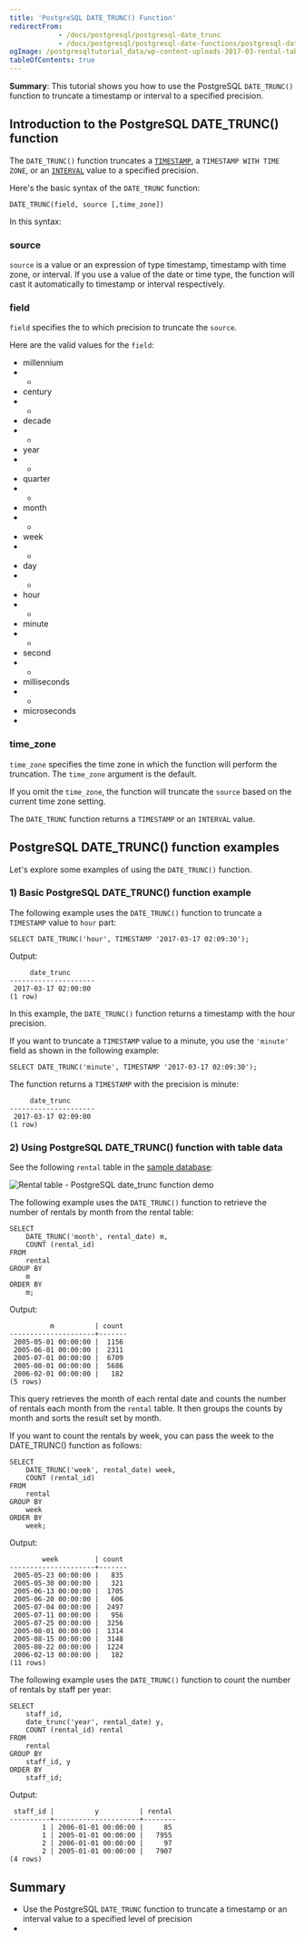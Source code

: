 ```yaml
---
title: 'PostgreSQL DATE_TRUNC() Function'
redirectFrom:
            - /docs/postgresql/postgresql-date_trunc 
            - /docs/postgresql/postgresql-date-functions/postgresql-date_trunc/
ogImage: /postgresqltutorial_data/wp-content-uploads-2017-03-rental-table.png
tableOfContents: true
---
```


**Summary**: This tutorial shows you how to use the PostgreSQL `DATE_TRUNC()` function to truncate a timestamp or interval to a specified precision.



## Introduction to the PostgreSQL DATE_TRUNC() function



The `DATE_TRUNC()` function truncates a [`TIMESTAMP`](/docs/postgresql/postgresql-timestamp/), a `TIMESTAMP WITH TIME ZONE`, or an [`INTERVAL`](https://www.postgresqltutorial.com/postgresql-tutorial/postgresql-interval) value to a specified precision.



Here's the basic syntax of the `DATE_TRUNC` function:



```
DATE_TRUNC(field, source [,time_zone])
```



In this syntax:



### source



`source` is a value or an expression of type timestamp, timestamp with time zone, or interval. If you use a value of the date or time type, the function will cast it automatically to timestamp or interval respectively.



### field



`field` specifies the to which precision to truncate the `source`.



Here are the valid values for the `field`:



- millennium
- -
- century
- -
- decade
- -
- year
- -
- quarter
- -
- month
- -
- week
- -
- day
- -
- hour
- -
- minute
- -
- second
- -
- milliseconds
- -
- microseconds
- 


### time_zone



`time_zone` specifies the time zone in which the function will perform the truncation. The `time_zone` argument is the default.



If you omit the `time_zone`, the function will truncate the `source` based on the current time zone setting.



The `DATE_TRUNC` function returns a `TIMESTAMP` or an `INTERVAL` value.



## PostgreSQL DATE_TRUNC() function examples



Let's explore some examples of using the `DATE_TRUNC()` function.



### 1) Basic PostgreSQL DATE_TRUNC() function example



The following example uses the `DATE_TRUNC()` function to truncate a `TIMESTAMP` value to `hour` part:



```
SELECT DATE_TRUNC('hour', TIMESTAMP '2017-03-17 02:09:30');
```



Output:



```
     date_trunc
---------------------
 2017-03-17 02:00:00
(1 row)
```



In this example, the `DATE_TRUNC()` function returns a timestamp with the hour precision.



If you want to truncate a `TIMESTAMP` value to a minute, you use the `'minute'` field as shown in the following example:



```
SELECT DATE_TRUNC('minute', TIMESTAMP '2017-03-17 02:09:30');
```



The function returns a `TIMESTAMP` with the precision is minute:



```
     date_trunc
---------------------
 2017-03-17 02:09:00
(1 row)
```



### 2) Using PostgreSQL DATE_TRUNC() function with table data



See the following `rental` table in the [sample database](https://www.postgresqltutorial.com/postgresql-getting-started/postgresql-sample-database/):



![Rental table - PostgreSQL date_trunc function demo](/postgresqltutorial_data/wp-content-uploads-2017-03-rental-table.png)



The following example uses the `DATE_TRUNC()` function to retrieve the number of rentals by month from the rental table:



```
SELECT
    DATE_TRUNC('month', rental_date) m,
    COUNT (rental_id)
FROM
    rental
GROUP BY
    m
ORDER BY
    m;
```



Output:



```
          m          | count
---------------------+-------
 2005-05-01 00:00:00 |  1156
 2005-06-01 00:00:00 |  2311
 2005-07-01 00:00:00 |  6709
 2005-08-01 00:00:00 |  5686
 2006-02-01 00:00:00 |   182
(5 rows)
```



This query retrieves the month of each rental date and counts the number of rentals each month from the `rental` table. It then groups the counts by month and sorts the result set by month.



If you want to count the rentals by week, you can pass the week to the DATE_TRUNC() function as follows:



```
SELECT
    DATE_TRUNC('week', rental_date) week,
    COUNT (rental_id)
FROM
    rental
GROUP BY
    week
ORDER BY
    week;
```



Output:



```
        week         | count
---------------------+-------
 2005-05-23 00:00:00 |   835
 2005-05-30 00:00:00 |   321
 2005-06-13 00:00:00 |  1705
 2005-06-20 00:00:00 |   606
 2005-07-04 00:00:00 |  2497
 2005-07-11 00:00:00 |   956
 2005-07-25 00:00:00 |  3256
 2005-08-01 00:00:00 |  1314
 2005-08-15 00:00:00 |  3148
 2005-08-22 00:00:00 |  1224
 2006-02-13 00:00:00 |   182
(11 rows)
```



The following example uses the `DATE_TRUNC()` function to count the number of rentals by staff per year:



```
SELECT
	staff_id,
	date_trunc('year', rental_date) y,
	COUNT (rental_id) rental
FROM
	rental
GROUP BY
	staff_id, y
ORDER BY
	staff_id;
```



Output:



```
 staff_id |          y          | rental
----------+---------------------+--------
        1 | 2006-01-01 00:00:00 |     85
        1 | 2005-01-01 00:00:00 |   7955
        2 | 2006-01-01 00:00:00 |     97
        2 | 2005-01-01 00:00:00 |   7907
(4 rows)
```



## Summary



- Use the PostgreSQL `DATE_TRUNC` function to truncate a timestamp or an interval value to a specified level of precision
- 
